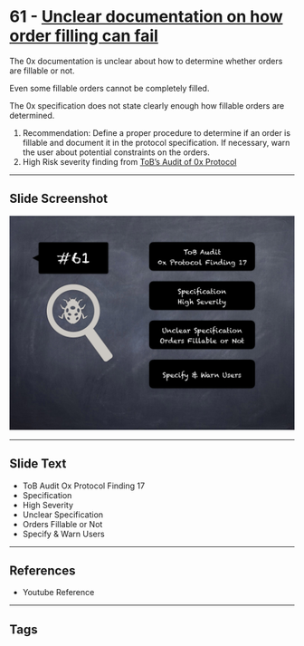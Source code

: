 
# 61 - [Unclear documentation on how order filling can fail](./Unclear%20documentation%20on%20how%20order%20filling%20can%20fail.md)

The 0x documentation is unclear about how to determine whether orders are fillable or not. 

Even some fillable orders cannot be completely filled. 

The 0x specification does not state clearly enough how fillable orders are determined.

1. Recommendation: Define a proper procedure to determine if an order is fillable and document it in the protocol specification. If necessary, warn the user about potential constraints on the orders.
2. High Risk severity finding from [ToB’s Audit of 0x Protocol](https://github.com/trailofbits/publications/blob/master/reviews/0x-protocol.pdf)
___
## Slide Screenshot
![061.png](../../images/7.%20Audit%20Findings%20101/061.png)
___
## Slide Text
- ToB Audit Ox Protocol Finding 17
- Specification
- High Severity
- Unclear Specification
- Orders Fillable or Not
- Specify & Warn Users
___
## References
- Youtube Reference
___
## Tags
